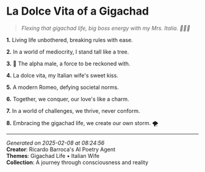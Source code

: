 # La Dolce Vita of a Gigachad

> *Flexing that gigachad life, big boss energy with my Mrs. Italia. 💪🇮🇹*

**1.** Living life unbothered, breaking rules with ease.


**2.** In a world of mediocrity, I stand tall like a tree.


**3.** 💪 The alpha male, a force to be reckoned with.


**4.** La dolce vita, my Italian wife's sweet kiss.


**5.** A modern Romeo, defying societal norms.


**6.** Together, we conquer, our love's like a charm.


**7.** In a world of challenges, we thrive, never conform.


**8.** Embracing the gigachad life, we create our own storm. 🌪️



---

*Generated on 2025-02-08 at 08:24:56*  
**Creator**: Ricardo Barroca's AI Poetry Agent  
**Themes**: Gigachad Life • Italian Wife  
**Collection**: A journey through consciousness and reality